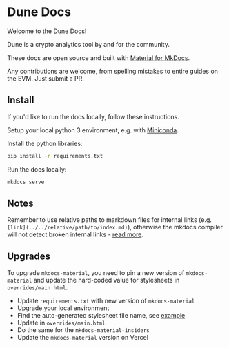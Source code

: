 # Dune Docs

Welcome to the Dune Docs!

Dune is a crypto analytics tool by and for the community.

These docs are open source and built with [Material for MkDocs](https://squidfunk.github.io/mkdocs-material).

Any contributions are welcome, from spelling mistakes to entire guides on the EVM. Just submit a PR.

## Install

If you'd like to run the docs locally, follow these instructions.

Setup your local python 3 environment, e.g. with [Miniconda](https://docs.conda.io/en/latest/miniconda.html).

Install the python libraries:

```bash
pip install -r requirements.txt
```

Run the docs locally:

```bash
mkdocs serve
```

## Notes

Remember to use relative paths to markdown files for internal links (e.g. `[link](../../relative/path/to/index.md)`), otherwise the mkdocs compiler will not detect broken internal links - [read more](/index.md).

## Upgrades

To upgrade `mkdocs-material`, you need to pin a new version of `mkdocs-material` and update the hard-coded value for stylesheets in `overrides/main.html`.

- Update `requirements.txt` with new version of `mkdocs-material`
- Upgrade your local environment
- Find the auto-generated stylesheet file name, see [example](https://github.com/squidfunk/mkdocs-material/tree/8.5.11/material/assets/stylesheets)
- Update in `overrides/main.html`
- Do the same for the `mkdocs-material-insiders`
- Update the `mkdocs-material` version on Vercel
